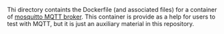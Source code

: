 Thi directory containts the Dockerfile (and associated files) for a container of [mosquitto MQTT broker](https://mosquitto.org).
This container is provide as a help for users to test with MQTT, but it is just an auxiliary material in this repository.
